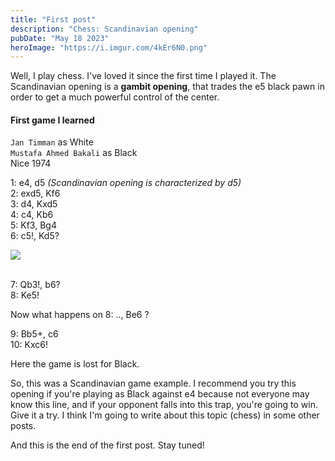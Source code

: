 ```yaml
---
title: "First post"
description: "Chess: Scandinavian opening"
pubDate: "May 18 2023"
heroImage: "https://i.imgur.com/4kEr6N0.png"
---
```


Well, I play chess. I've loved it since the first time I played it.
The Scandinavian opening is a **gambit opening**, that trades the e5 black pawn in order to get a much powerful control of the center.

#### First game I learned

`Jan Timman` as White<br>
`Mustafa Ahmed Bakali` as Black<br>
Nice 1974<br>

1: e4, d5 _(Scandinavian opening is characterized by d5)_<br>
2: exd5, Kf6<br>
3: d4, Kxd5<br>
4: c4, Kb6<br>
5: Kf3, Bg4<br>
6: c5!, Kd5?<br>

<img src="https://i.imgur.com/VM8D44H.png" style="display: block; margin-left: auto; margin-right: auto;">

<br>

7: Qb3!, b6?<br>
8: Ke5!<br>

Now what happens on 8: .., Be6 ?<br>

9: Bb5+, c6<br>
10: Kxc6!<br>

Here the game is lost for Black.<br>


So, this was a Scandinavian game example. I recommend you try this opening if you're playing as Black against e4 because not everyone may know this line, and if your opponent falls into this trap, you're going to win. Give it a try. I think I'm going to write about this topic (chess) in some other posts.<br>

And this is the end of the first post. Stay tuned!
